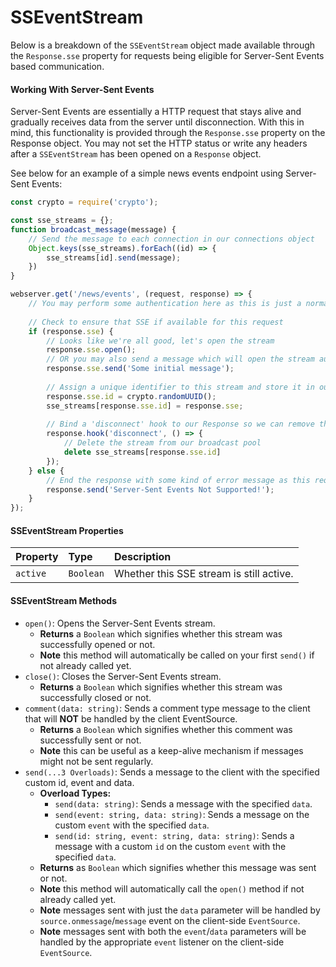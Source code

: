# SSEventStream
Below is a breakdown of the `SSEventStream` object made available through the `Response.sse` property for requests being eligible for Server-Sent Events based communication.

#### Working With Server-Sent Events
Server-Sent Events are essentially a HTTP request that stays alive and gradually receives data from the server until disconnection. With this in mind, this functionality is provided through the `Response.sse` property on the Response object. You may not set the HTTP status or write any headers after a `SSEventStream` has been opened on a `Response` object.

See below for an example of a simple news events endpoint using Server-Sent Events:
```javascript
const crypto = require('crypto');

const sse_streams = {};
function broadcast_message(message) {
    // Send the message to each connection in our connections object
    Object.keys(sse_streams).forEach((id) => {
        sse_streams[id].send(message);
    })
}

webserver.get('/news/events', (request, response) => {
    // You may perform some authentication here as this is just a normal HTTP GET request
    
    // Check to ensure that SSE if available for this request
    if (response.sse) {
        // Looks like we're all good, let's open the stream
        response.sse.open();
        // OR you may also send a message which will open the stream automatically
        response.sse.send('Some initial message');
        
        // Assign a unique identifier to this stream and store it in our broadcast pool
        response.sse.id = crypto.randomUUID();
        sse_streams[response.sse.id] = response.sse;
        
        // Bind a 'disconnect' hook to our Response so we can remove this stream from our broadcast pool when the client disconnects
        response.hook('disconnect', () => {
            // Delete the stream from our broadcast pool
            delete sse_streams[response.sse.id]
        });
    } else {
        // End the response with some kind of error message as this request did not support SSE
        response.send('Server-Sent Events Not Supported!');
    }
});
```

#### SSEventStream Properties
| Property  | Type     | Description                |
| :-------- | :------- | :------------------------- |
| `active`    | `Boolean` | Whether this SSE stream is still active. |

#### SSEventStream Methods
* `open()`: Opens the Server-Sent Events stream.
    * **Returns** a `Boolean` which signifies whether this stream was successfully opened or not.
    * **Note** this method will automatically be called on your first `send()` if not already called yet.
* `close()`: Closes the Server-Sent Events stream.
    * **Returns** a `Boolean` which signifies whether this stream was successfully closed or not.
* `comment(data: string)`: Sends a comment type message to the client that will **NOT** be handled by the client EventSource.
    * **Returns** a `Boolean` which signifies whether this comment was successfully sent or not.
    * **Note** this can be useful as a keep-alive mechanism if messages might not be sent regularly.
* `send(...3 Overloads)`: Sends a message to the client with the specified custom id, event and data.
    * **Overload Types:**
        * `send(data: string)`: Sends a message with the specified `data`.
        * `send(event: string, data: string)`: Sends a message on the custom `event` with the specified `data`.
        * `send(id: string, event: string, data: string)`: Sends a message with a custom `id` on the custom `event` with the specified `data`.
    * **Returns** as `Boolean` which signifies whether this message was sent or not.
    * **Note** this method will automatically call the `open()` method if not already called yet.
    * **Note** messages sent with just the `data` parameter will be handled by `source.onmessage`/`message` event on the client-side `EventSource`.
    * **Note** messages sent with both the `event`/`data` parameters will be handled by the appropriate `event` listener on the client-side `EventSource`.